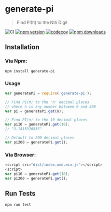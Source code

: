 # generate-pi

> Find PI(π) to the Nth Digit

![CI](https://github.com/palashmon/generate-pi/actions/workflows/main.yml/badge.svg?branch=master)
[![npm version](https://img.shields.io/npm/v/generate-pi.svg)](http://npm.im/generate-pi)
[![codecov](https://codecov.io/gh/palashmon/generate-pi/branch/master/graph/badge.svg)](https://codecov.io/gh/palashmon/generate-pi)
[![npm downloads](https://img.shields.io/npm/dm/generate-pi.svg)](http://npm.im/generate-pi)

## Installation

### Via Npm:

```
npm install generate-pi
```

### Usage

```javascript
var generatePi = require('generate-pi');

// Find PI(π) to the 'n' decimal places
// where n is any number between 0 and 200
var pi = generatePi.get(n);

// Find PI(π) to the 10 decimal places
var pi10 = generatePi.get(10);
// "3.1415926535"

// Default to 200 decimal places
var pi200 = generatePi.get();
```

### Via Browser:

```javascript
<script src="dist/index.umd.min.js"></script>
<script>
var pi10 = generatePi.get(10);
var pi200 = generatePi.get();
```

## Run Tests

```
npm run test
```
